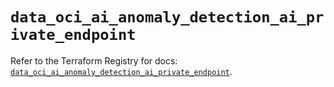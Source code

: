 # `data_oci_ai_anomaly_detection_ai_private_endpoint`

Refer to the Terraform Registry for docs: [`data_oci_ai_anomaly_detection_ai_private_endpoint`](https://registry.terraform.io/providers/oracle/oci/6.37.0/docs/data-sources/ai_anomaly_detection_ai_private_endpoint).
